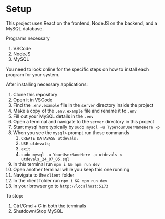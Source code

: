 # Setup

This project uses React on the frontend, NodeJS on the backend, and a MySQL database.

Programs necessary

1. VSCode
2. NodeJS
3. MySQL

You need to look online for the specific steps on how to install each program for your system.

<!-- **Important note about MySQL** - <br />Copy the .env.example file inside of the server folder and rename it to .env, then put your db info in there. <br /> After setup, you will have a prompt like `mysql> ` in the terminal. <br/> Once you get to the prompt type this:

1. `CREATE DATABASE UTDEvals;`
2. `USE UTDEvals;`
3. `CREATE TABLE TESTTABLE (ID INT AUTO_INCREMENT, NAME VARCHAR(20) NOT NULL, PRIMARY KEY (ID));`
3. `INSERT INTO TESTTABLE (NAME) VALUES (JOHN);`
4. `exit`
5. Go to the server directory in this project
6. `mysql -u putYouDBMSUsernameHere -p UTDEvals < utdevals_24_07_05.sql`

Once you get everything setup -

1. Ensure that MySQL is running
2. Clone is repository
3. There are two folders inside of UTDEvals folder you got after cloning: i. client and ii. server
4. Run `cd client && npm i && cd ../server && npm i`
5. Run `npm run dev`
6. Open another terminal and navigate to the UTDEvals folder in the terminal and run `cd client && npm run dev`
7. In the browser go to `http://localhost:5173`

To turn everything off -

1. In both the executing terminals run **Ctrl/Cmd + C**
2. Shutdown/Stop MySQL application -->

After installing necessary applications:

1. Clone this repository
2. Open it in VSCode
3. Find the `.env.example` file in the `server` directory inside the project
4. Make a copy of the `.env.example` file and rename it to `.env`
5. Fill out your MySQL details in the `.env`
6. Open a terminal and navigate to the `server` directory in this project
7. Start mysql here typically by `sudo mysql -u TypeYourUserNameHere -p`
8. When you see the `mysql>` prompt run these commands
   1. `CREATE DATABASE utdevals;`
   2. `USE utdevals;`
   3. `exit`
   4. `sudo mysql -u YourUserNameHere -p utdevals < utdevals_24_07_05.sql`
9. In this terminal run `npm i && npm run dev`
10. Open another terminal while you keep this one running
11. Navigate to the `client` folder
12. In the client folder run `npm i && npm run dev`
13. In your browser go to `http://localhost:5173`

To stop:
1. Ctrl/Cmd + C in both the terminals
2. Shutdown/Stop MySQL
